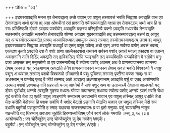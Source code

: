 +++
title = "०३"

+++
हृदयस्यावद्यति मनस एव तेनावद्यत्य् अथो यावान् एव पशुस् तस्यावत्तं भवति जिह्वाया अवद्यति वाच एव तेनावद्यत्य् अथो एतया ह्य् अग्रा ओषधीनां रसं प्राश्नाति श्येनस्यावद्यति वक्षस एव तेनावद्यत्य् अथो अत्र हि स रसः प्रतितिष्ठति दोष्णो ऽवदाय पार्श्वयोर् अवद्यति यज्ञस्य परिगृहीत्यै यक्नो ऽवद्यति मध्यस्यैव तेनावद्यति मतस्नयोर् अवद्यति रूपस्यैव तेनावद्यति श्रोण्या अवदाय गुदस्यावद्यति तद् उत्तमस्यावद्यत्य् उत्तमं ह्य् आयुर् यद् अन्यस्योत्तरस्यावद्येत् प्राणम् अस्यापिदध्यात् प्रमायुकः स्यात् तस्मात् तस्योत्तमस्यावद्यत्य् उत्तमं ह्य् आयुर् हृदयस्यावदाय जिह्वाया अवद्यति यथापूर्वं वा एतत् पशुम् उपैत्य् अथो एवम् अस्य सर्वस्य पशोर् अवत्तं भवत्य् एकादश कृत्वो ऽवद्यति दश वै पशोः प्राणा आत्मैकादशस् तथास्य सर्वस्य पशोर् अवत्तं भवत्य् एकादश वा एतान्य् अवदानानि तानि द्विर्द्विर् अवद्यति तद् द्वाविंशतिस् त्रीणि त्र्यङ्गानि तत् पञ्चविंशतिः पञ्चविंशेन वै स्तोमेन मनुः प्रजा असृजत तन् मनुस्तोमो वा एष प्रजननायैतद् वै सर्वस्य पशोर् अवत्तम् अथ वै प्राणस्यापानस्य व्यानस्य तेषाम् अनवत्तं यत् त्र्यङ्गाणाम् अवद्यति तेनैव प्राणस्यापानस्य व्यानस्य तेषाम् अवत्तं भवति विश्वरूपो वै त्वाष्ट्रः पशून् अभ्यवमत् तस्मात् पशवो विश्वरूपो ऽभिवान्तो वै पशुः पूयितस् तस्मात् पृष्टीनां मज्जा नाद्यः स वा अधस्तान् न प्राप्नोद् एतद् वै जीवं तस्माद् अतो ऽवद्यत्य् अक्ष्णयाङ्गानाम् अवद्यति पशुं वा एतद् आश्रोणयति तस्मात् पशवो ऽक्ष्णयाङ्गानि प्रहरन्तो यन्त्य् आग्नेयो वै सर्वः पशुर् अथ वा उतान्यस्यै देवताया आलभ्यते यद् दोष्णः पूर्वार्धाद् अग्नये ऽवद्यति गुदस्य मध्यतः श्रोण्या जघानतस् तथास्य सर्वस्य पशोर् अग्नये ऽवत्तं भवति त्रेधा गुदं करोति त्रेधा ह्य् एतर्हि पशुस् त्र्यङ्गाणि समवत्तम् अवदानानि यावान् एव पशुस् तस्मिन्न् आयुर् दधाति त्रेधा मेदः करोति मेदोरूपा हि पशवः सर्वाणि वै पशोर् मेद्यतो ऽङ्गानि मेद्यन्ति यावान् एव पशुस् तस्मिन् मेदो रूपं दधाति बहुर्मर्या यज्ञकुणपीति ह स्माह यज्ञवचा राजस्तम्बायनः प्र वा इतो मनुष्याः पशुं च्यावयन्ति नामुत्र गछन्तीति यद् धिरण्यम् अवधाय जुहोति हिरण्यज्योतिषम् एवैनं स्वर्गं लोकं गमयति ॥म्स्_३,१०।३॥  
आश्रोणयति : फ़्न् चोर्रेच्तुरेन् उन्द् चोन्जेच्तुरेन् ज़ु देम् गन्ज़ेन् Wएर्क्।  
बहुर्मर्या : फ़्न् चोर्रेच्तुरेन् उन्द् चोन्जेच्तुरेन् ज़ु देम् गन्ज़ेन् Wएर्क्।  
    
